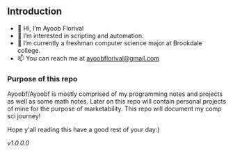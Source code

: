 ## Introduction 
- 👋 Hi, I’m Ayoob Florival
- 👀 I’m interested in scripting and automation.
- 🌱 I’m currently a freshman computer science major at Brookdale college.
- 📫 You can reach me at ayoobflorival@gmail.com

### Purpose of this repo
Ayoobf/Ayoobf is mostly comprised of my programming notes and projects as well as some math notes. Later on this repo will contain personal projects of mine for the purpose of marketability. This repo will document my comp sci journey!

Hope y'all reading this have a good rest of your day:)



*v1.0.0.0*

